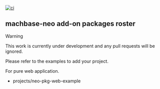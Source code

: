 [![ci](https://github.com/machbase/neo-pkg/actions/workflows/ci.yml/badge.svg)](https://github.com/machbase/neo-pkg/actions/workflows/ci.yml)

## machbase-neo add-on packages roster

> [!WARNING]  
> This work is currently under development and any pull requests will be ignored.

Please refer to the examples to add your project.

For pure web application.

- projects/neo-pkg-web-example